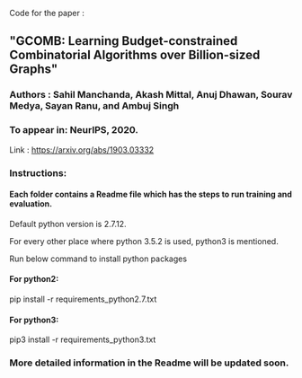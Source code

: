 
Code for the paper :
## "GCOMB: Learning Budget-constrained Combinatorial Algorithms over Billion-sized Graphs"

### Authors : Sahil Manchanda, Akash Mittal, Anuj Dhawan, Sourav Medya, Sayan Ranu, and Ambuj Singh

### To appear in: NeurIPS, 2020.

Link : https://arxiv.org/abs/1903.03332

### Instructions:

#### Each folder contains a Readme file which has the steps to run training and evaluation.


Default python version is 2.7.12.

For every other place where python 3.5.2 is used, python3 is mentioned.

Run below command to install python packages

#### For python2:

pip install -r requirements_python2.7.txt


#### For python3:

pip3 install -r requirements_python3.txt


### More detailed information in the Readme will be updated soon.


